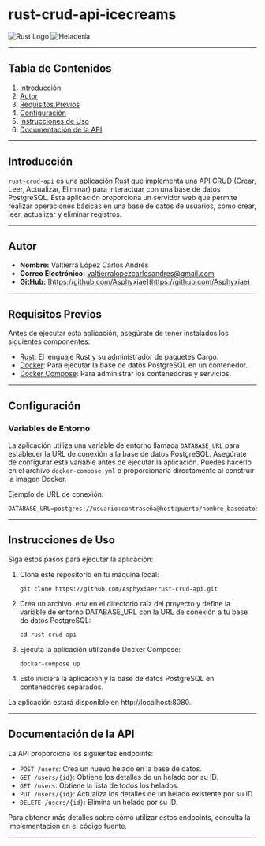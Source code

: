 # rust-crud-api-icecreams

![Rust Logo](https://www.rust-lang.org/static/images/rust-logo-blk.png)
![Heladería](heladeria.png)

---

## Tabla de Contenidos

1. [Introducción](#introducción)
2. [Autor](#autor)
3. [Requisitos Previos](#requisitos-previos)
4. [Configuración](#configuración)
5. [Instrucciones de Uso](#instrucciones-de-uso)
6. [Documentación de la API](#documentación-de-la-api)

---

## Introducción

`rust-crud-api` es una aplicación Rust que implementa una API CRUD (Crear, Leer, Actualizar, Eliminar) para interactuar con una base de datos PostgreSQL. Esta aplicación proporciona un servidor web que permite realizar operaciones básicas en una base de datos de usuarios, como crear, leer, actualizar y eliminar registros.

---

## Autor

- **Nombre:** Valtierra López Carlos Andrés
- **Correo Electrónico:** valtierralopezcarlosandres@gmail.com
- **GitHub:** [https://github.com/Asphyxiae](https://github.com/Asphyxiae)

---

## Requisitos Previos

Antes de ejecutar esta aplicación, asegúrate de tener instalados los siguientes componentes:

- [Rust](https://www.rust-lang.org/tools/install): El lenguaje Rust y su administrador de paquetes Cargo.
- [Docker](https://www.docker.com/get-started): Para ejecutar la base de datos PostgreSQL en un contenedor.
- [Docker Compose](https://docs.docker.com/compose/install/): Para administrar los contenedores y servicios.

---

## Configuración

### Variables de Entorno

La aplicación utiliza una variable de entorno llamada `DATABASE_URL` para establecer la URL de conexión a la base de datos PostgreSQL. Asegúrate de configurar esta variable antes de ejecutar la aplicación. Puedes hacerlo en el archivo `docker-compose.yml` o proporcionarla directamente al construir la imagen Docker.

Ejemplo de URL de conexión:

```shell
DATABASE_URL=postgres://usuario:contraseña@host:puerto/nombre_basedatos
```
---

## Instrucciones de Uso

Siga estos pasos para ejecutar la aplicación:

1. Clona este repositorio en tu máquina local:

   ```shell
   git clone https://github.com/Asphyxiae/rust-crud-api.git
   ```
2. Crea un archivo .env en el directorio raíz del proyecto y define la variable de entorno DATABASE_URL con la URL de conexión a tu base de datos PostgreSQL:
   ```shell
   cd rust-crud-api
   ```
3. Ejecuta la aplicación utilizando Docker Compose:
   ```shell
   docker-compose up
4. Esto iniciará la aplicación y la base de datos PostgreSQL en contenedores separados.

La aplicación estará disponible en http://localhost:8080.

---

## Documentación de la API

La API proporciona los siguientes endpoints:

- `POST /users`: Crea un nuevo helado en la base de datos.
- `GET /users/{id}`: Obtiene los detalles de un helado por su ID.
- `GET /users`: Obtiene la lista de todos los helados.
- `PUT /users/{id}`: Actualiza los detalles de un helado existente por su ID.
- `DELETE /users/{id}`: Elimina un helado por su ID.

Para obtener más detalles sobre cómo utilizar estos endpoints, consulta la implementación en el código fuente.

---

   

